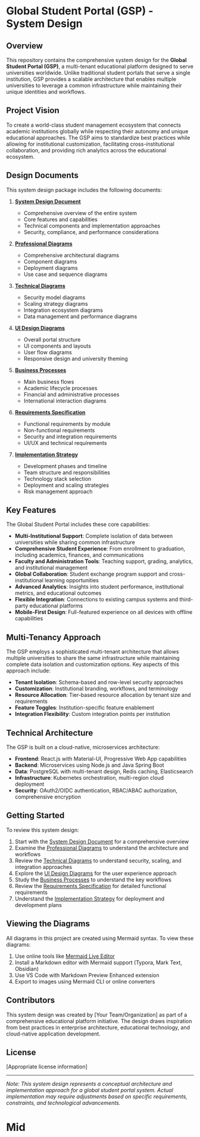 # Global Student Portal (GSP) - System Design

## Overview

This repository contains the comprehensive system design for the **Global Student Portal (GSP)**, a multi-tenant educational platform designed to serve universities worldwide. Unlike traditional student portals that serve a single institution, GSP provides a scalable architecture that enables multiple universities to leverage a common infrastructure while maintaining their unique identities and workflows.

## Project Vision

To create a world-class student management ecosystem that connects academic institutions globally while respecting their autonomy and unique educational approaches. The GSP aims to standardize best practices while allowing for institutional customization, facilitating cross-institutional collaboration, and providing rich analytics across the educational ecosystem.

## Design Documents

This system design package includes the following documents:

1. **[System Design Document](GSP_System_Design.md)**

   - Comprehensive overview of the entire system
   - Core features and capabilities
   - Technical components and implementation approaches
   - Security, compliance, and performance considerations

2. **[Professional Diagrams](professional_diagrams.md)**

   - Comprehensive architectural diagrams
   - Component diagrams
   - Deployment diagrams
   - Use case and sequence diagrams

3. **[Technical Diagrams](technical_diagrams.md)**

   - Security model diagrams
   - Scaling strategy diagrams
   - Integration ecosystem diagrams
   - Data management and performance diagrams

4. **[UI Design Diagrams](ui_design_diagrams.md)**

   - Overall portal structure
   - UI components and layouts
   - User flow diagrams
   - Responsive design and university theming

5. **[Business Processes](business_processes.md)**

   - Main business flows
   - Academic lifecycle processes
   - Financial and administrative processes
   - International interaction diagrams

6. **[Requirements Specification](requirements_specification.md)**

   - Functional requirements by module
   - Non-functional requirements
   - Security and integration requirements
   - UI/UX and technical requirements

7. **[Implementation Strategy](implementation_strategy.md)**
   - Development phases and timeline
   - Team structure and responsibilities
   - Technology stack selection
   - Deployment and scaling strategies
   - Risk management approach

## Key Features

The Global Student Portal includes these core capabilities:

- **Multi-Institutional Support**: Complete isolation of data between universities while sharing common infrastructure
- **Comprehensive Student Experience**: From enrollment to graduation, including academics, finances, and communications
- **Faculty and Administration Tools**: Teaching support, grading, analytics, and institutional management
- **Global Collaboration**: Student exchange program support and cross-institutional learning opportunities
- **Advanced Analytics**: Insights into student performance, institutional metrics, and educational outcomes
- **Flexible Integration**: Connections to existing campus systems and third-party educational platforms
- **Mobile-First Design**: Full-featured experience on all devices with offline capabilities

## Multi-Tenancy Approach

The GSP employs a sophisticated multi-tenant architecture that allows multiple universities to share the same infrastructure while maintaining complete data isolation and customization options. Key aspects of this approach include:

- **Tenant Isolation**: Schema-based and row-level security approaches
- **Customization**: Institutional branding, workflows, and terminology
- **Resource Allocation**: Tier-based resource allocation by tenant size and requirements
- **Feature Toggles**: Institution-specific feature enablement
- **Integration Flexibility**: Custom integration points per institution

## Technical Architecture

The GSP is built on a cloud-native, microservices architecture:

- **Frontend**: React.js with Material-UI, Progressive Web App capabilities
- **Backend**: Microservices using Node.js and Java Spring Boot
- **Data**: PostgreSQL with multi-tenant design, Redis caching, Elasticsearch
- **Infrastructure**: Kubernetes orchestration, multi-region cloud deployment
- **Security**: OAuth2/OIDC authentication, RBAC/ABAC authorization, comprehensive encryption

## Getting Started

To review this system design:

1. Start with the [System Design Document](GSP_System_Design.md) for a comprehensive overview
2. Examine the [Professional Diagrams](professional_diagrams.md) to understand the architecture and workflows
3. Review the [Technical Diagrams](technical_diagrams.md) to understand security, scaling, and integration approaches
4. Explore the [UI Design Diagrams](ui_design_diagrams.md) for the user experience approach
5. Study the [Business Processes](business_processes.md) to understand the key workflows
6. Review the [Requirements Specification](requirements_specification.md) for detailed functional requirements
7. Understand the [Implementation Strategy](implementation_strategy.md) for deployment and development plans

## Viewing the Diagrams

All diagrams in this project are created using Mermaid syntax. To view these diagrams:

1. Use online tools like [Mermaid Live Editor](https://mermaid.live/)
2. Install a Markdown editor with Mermaid support (Typora, Mark Text, Obsidian)
3. Use VS Code with Markdown Preview Enhanced extension
4. Export to images using Mermaid CLI or online converters

## Contributors

This system design was created by [Your Team/Organization] as part of a comprehensive educational platform initiative. The design draws inspiration from best practices in enterprise architecture, educational technology, and cloud-native application development.

## License

[Appropriate license information]

---

_Note: This system design represents a conceptual architecture and implementation approach for a global student portal system. Actual implementation may require adjustments based on specific requirements, constraints, and technological advancements._
# Mid
